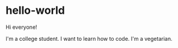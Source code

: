 # hello-world
 
Hi everyone!

I'm a college student. 
I want to learn how to code. 
I'm a vegetarian.

